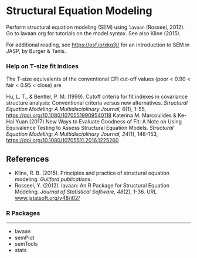 Structural Equation Modeling
==========================

Perform structural equation modeling (SEM) using `lavaan` (Rosseel, 2012). Go to lavaan.org for tutorials on the model syntax. See also Kline (2015).

For additional reading, see https://osf.io/xkg3j/ for an introduction to SEM in JASP, by Burger & Tanis.


### Help on T-size fit indices

The T-size equivalents of the conventional CFI cut-off values (poor < 0.90 < fair < 0.95 < close) are

Hu, L. T., & Bentler, P. M. (1999). Cutoff criteria for fit indexes in covariance structure analysis: Conventional criteria versus new alternatives. *Structural Equation Modeling: A Multidisciplinary Journal, 6*(1), 1-55, https://doi.org/10.1080/10705519909540118
Katerina M. Marcoulides & Ke-Hai Yuan (2017) New Ways to Evaluate Goodness of Fit: A Note on Using Equivalence Testing to Assess Structural Equation Models. *Structural Equation Modeling: A Multidisciplinary Journal, 24*(1), 148-153, https://doi.org/10.1080/10705511.2016.1225260


References
-------
- Kline, R. B. (2015). Principles and practice of structural equation modeling. *Guilford publications*.
- Rosseel, Y. (2012). lavaan: An R Package for Structural Equation Modeling. *Journal of Statistical Software, 48*(2), 1-36. URL www.jstatsoft.org/v48/i02/

### R Packages
---
- lavaan
- semPlot
- semTools
- stats
